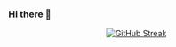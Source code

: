 ### Hi there 👋

<div style="margin-left: auto;
            margin-right: auto;
            width: 30%">
  
[![GitHub Streak](https://github-readme-streak-stats.herokuapp.com/?user=DenverCoder1)](https://git.io/streak-stats)
  
</div>

<!--
**spo1lsp0rt/spo1lsp0rt** is a ✨ _special_ ✨ repository because its `README.md` (this file) appears on your GitHub profile.

Here are some ideas to get you started:

- 🔭 I’m currently working on ...
- 🌱 I’m currently learning ...
- 👯 I’m looking to collaborate on ...
- 🤔 I’m looking for help with ...
- 💬 Ask me about ...
- 📫 How to reach me: ...
- 😄 Pronouns: ...
- ⚡ Fun fact: ...
-->

